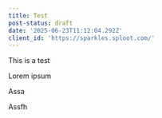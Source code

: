 ```yaml
---
title: Test
post-status: draft
date: '2025-06-23T11:12:04.292Z'
client_id: 'https://sparkles.sploot.com/'
---
```

This is a test

Lorem ipsum


Assa


Assfh
